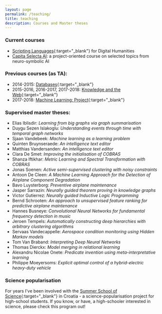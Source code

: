 ```yaml
---
layout: page
permalink: /teaching/
title: teaching
description: Courses and Master theses 
---
```


### Current courses
  - [Scripting Languages](https://onderwijsaanbod.kuleuven.be/2020/syllabi/e/G0W95BE.htm#activetab=doelstellingen_idp38752){:target="\_blank"} for Digital Humanities
  - [Capita Selecta AI](https://onderwijsaanbod.kuleuven.be/syllabi/e/H05N0AE.htm#activetab=doelstellingen_idp1617200): a project-oriented course on selected topics from neuro-symbolic AI 


### Previous courses (as TA):
  - 2014-2015: [Databases](https://onderwijsaanbod.kuleuven.be/syllabi/n/H01O9AN.htm#activetab=doelstellingen_idp1476256){:target="\_blank"}
  - 2015-2016, 2016-2017, 2017-2018: [Knowledge and the Web](https://onderwijsaanbod.kuleuven.be/syllabi/e/G0B34BE.htm#activetab=doelstellingen_idp1331136){:target="\_blank"}
  - 2017-2018: [Machine Learning: Project](https://onderwijsaanbod.kuleuven.be/syllabi/e/H0T25AE.htm#activetab=doelstellingen_idm3592304){:target="\_blank"}


### Supervised master theses:
 - Elias Iblisdir: *Learning from big graphs via graph summarisation*
 - Duygu Sezen Islakoglu: *Understanding events through time with temporal graph networks*
 - Sjaan Vandebeek: *Machine learning as a learning problem*
 - Quinten Bruynseraede: *An intelligence text editor*
 - Matthias Vandersanden: *An intelligence text editor*
 - Clara De Smet: *Improving the initialisation of COBRAS* 
 - Shanza Iftikhar: *Metric Learning and Spectral Transformation with COBRAS*  
 - Jonas Soenen: *Active semi-supervised clustering with noisy constraints* 
 - Antoon De Cleen: *A Machine Learning Approach for the Detection of Airplane Component Degradation*  
 - Bavo Luysterborg: *Preventive airplane maintenance* 
 - Jasper Sarrazin: *Neurally guided theorem proving in knowledge graphs* 
 - Victor Gutierrez: *Neurally guided Inductive Logic Programming* 
 - Bernd Schrooten: *An approach to unsupervised feature ranking for predictive airplane maintenance* 
 - Hannes Busneye: *Convolutional Neural Networks for fundamental frequency detection in music* 
 - Jeroen Tempels: *Automatically constructing deep hierarchies with arbitrary clustering algorithms*  
 - Servaas Vandecappelle: *Aerospace condition monitoring using Hidden Markov models* 
 - Tom Van Braband: *Interpreting Deep Neural Networks* 
 - Thomas Dierckx: *Model merging in relational learning* 
 - Alexandru Nicolae Onete: *Predicate invention using meta-interpretative learning*  
 - Philippe Moeyersoms: *Explicit optimal control of a hybrid-electric heavy-duty vehicle* 


### Science popularisation
For years I've been involved with the [Summer School of Science](http://drustvo-evo.hr/s3/){:target="\_blank"} in Croatia - a science-popularisation project for high-school students. If you know, or have, a high-schooler interested in science, please check this program out!
